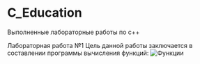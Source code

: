 # C_Education
Выполненные лабораторные работы по c++ 

Лабораторная работа №1
Цель данной работы заключается в составлении программы вычисления функций:
![Функции](/sudlets/C_Education/blob/main/Images/Lab1.png)

